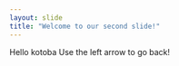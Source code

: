 ```yaml
---
layout: slide
title: "Welcome to our second slide!"
---
```

Hello kotoba
Use the left arrow to go back!
